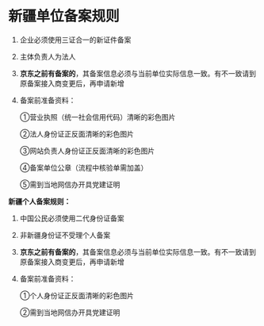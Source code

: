 # **新疆单位备案规则**

1. 企业必须使用三证合一的新证件备案

2. 主体负责人为法人

3. **京东之前有备案的**，其备案信息必须与当前单位实际信息一致。有不一致请到原备案接入商变更后，再申请新增

4. 备案前准备资料：

   ①营业执照（统一社会信用代码）清晰的彩色图片

   ②法人身份证正反面清晰的彩色图片

   ③网站负责人身份证正反面清晰的彩色图片

   ④备案单位公章（流程中核验单需加盖）

   ⑤需到当地网信办开具党建证明

**新疆个人备案规则：**

1. 中国公民必须使用二代身份证备案

2. 非新疆身份证不受理个人备案

3. **京东之前有备案的**，其备案信息必须与当前单位实际信息一致。有不一致请到原备案接入商变更后，再申请新增

4. 备案前准备资料：

   ①个人身份证正反面清晰的彩色图片

   ②需到当地网信办开具党建证明

 